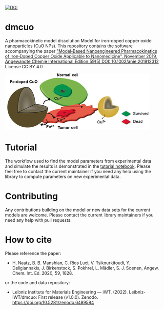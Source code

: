[![DOI](https://zenodo.org/badge/478118914.svg)](https://zenodo.org/badge/latestdoi/478118914)

# dmcuo
A pharmacokinetic model dissolution Model for iron-doped copper oxide nanoparticles (CuO NPs). This repository contains the software accompanying the paper ["Model‐Based Nanoengineered Pharmacokinetics of Iron‐Doped Copper Oxide Applicable to Nanomedicine", November 2019, Angewandte Chemie International Edition 59(5) DOI: 10.1002/anie.201912312](https://onlinelibrary.wiley.com/doi/full/10.1002/anie.201912312)
License CC BY 4.0

![.](./anie201912312-toc-0001-m.jpg)

# Tutorial

The workflow used to find the model parameters from experimental data and simulate the results is demonstrated in the [tutorial notebook](./Tutorial.ipynb). Please feel free to contact the current maintainer if you need any help using the library to compute parameters on new experimental data.
 
 # Contributing
 
 Any contributions building on the model or new data sets for the current models are welcome. Please contact the current library maintainers if you need any help with pull requests.
 
 # How to cite
 
Please reference the paper:

- H. Naatz, B. B. Manshian, C. Rios Luci, V. Tsikourkitoudi, Y. Deligiannakis, J. Birkenstock, S. Pokhrel, L. Mädler, S. J. Soenen, Angew. Chem. Int. Ed. 2020, 59, 1828.

or the code and data repository:

- Leibniz Institute for Materials Engineering — IWT. (2022). Leibniz-IWT/dmcuo: First release (v1.0.0). Zenodo. https://doi.org/10.5281/zenodo.6489584
